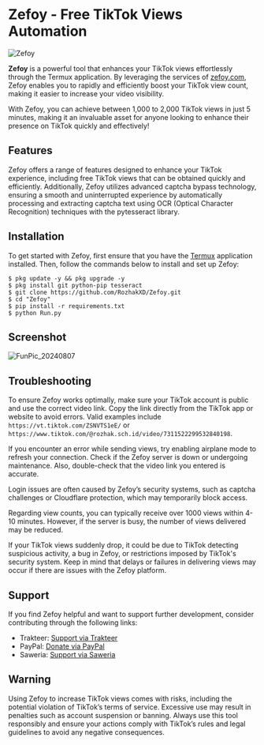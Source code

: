 # Zefoy - Free TikTok Views Automation
![Zefoy](https://github.com/user-attachments/assets/754c009b-0c86-49eb-9c3e-9cb29d61ed1d)
 
**Zefoy** is a powerful tool that enhances your TikTok views effortlessly through the Termux application. By leveraging the services of [zefoy.com](https://zefoy.com), Zefoy enables you to rapidly and efficiently boost your TikTok view count, making it easier to increase your video visibility.
 
With Zefoy, you can achieve between 1,000 to 2,000 TikTok views in just 5 minutes, making it an invaluable asset for anyone looking to enhance their presence on TikTok quickly and effectively!
 
## Features
Zefoy offers a range of features designed to enhance your TikTok experience, including free TikTok views that can be obtained quickly and efficiently. Additionally, Zefoy utilizes advanced captcha bypass technology, ensuring a smooth and uninterrupted experience by automatically processing and extracting captcha text using OCR (Optical Character Recognition) techniques with the pytesseract library.
 
## Installation
To get started with Zefoy, first ensure that you have the [Termux](https://f-droid.org/repo/com.termux_1020.apk) application installed. Then, follow the commands below to install and set up Zefoy:
```
$ pkg update -y && pkg upgrade -y
$ pkg install git python-pip tesseract
$ git clone https://github.com/RozhakXD/Zefoy.git
$ cd "Zefoy"
$ pip install -r requirements.txt
$ python Run.py
```
 
## Screenshot
![FunPic_20240807](https://github.com/user-attachments/assets/ebb453f3-c2df-4014-acff-df9c33da5d05)
 
## Troubleshooting
To ensure Zefoy works optimally, make sure your TikTok account is public and use the correct video link. Copy the link directly from the TikTok app or website to avoid errors. Valid examples include `https://vt.tiktok.com/ZSNVTS1eE/` or `https://www.tiktok.com/@rozhak.sch.id/video/7311522299532840198`.
 
If you encounter an error while sending views, try enabling airplane mode to refresh your connection. Check if the Zefoy server is down or undergoing maintenance. Also, double-check that the video link you entered is accurate.
 
Login issues are often caused by Zefoy’s security systems, such as captcha challenges or Cloudflare protection, which may temporarily block access.
 
Regarding view counts, you can typically receive over 1000 views within 4-10 minutes. However, if the server is busy, the number of views delivered may be reduced.
 
If your TikTok views suddenly drop, it could be due to TikTok detecting suspicious activity, a bug in Zefoy, or restrictions imposed by TikTok's security system. Keep in mind that delays or failures in delivering views may occur if there are issues with the Zefoy platform.
 
## Support
If you find Zefoy helpful and want to support further development, consider contributing through the following links:
 
- Trakteer: [Support via Trakteer](https://trakteer.id/rozhak_official/tip)
- PayPal: [Donate via PayPal](https://paypal.me/rozhak9)
- Saweria: [Support via Saweria](https://saweria.co/rozhak9)
 
## Warning
Using Zefoy to increase TikTok views comes with risks, including the potential violation of TikTok’s terms of service. Excessive use may result in penalties such as account suspension or banning. Always use this tool responsibly and ensure your actions comply with TikTok’s rules and legal guidelines to avoid any negative consequences.
 
